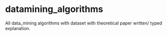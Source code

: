# datamining_algorithms
All data_mining algorithms with dataset with theoretical paper written/ typed explanation.
